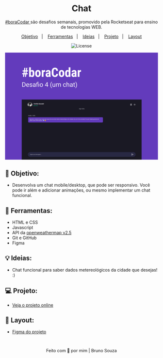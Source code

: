 <h1 align="center">
    Chat
</h1>

<p align="center">
    <a href="https://www.rocketseat.com.br/boracodar?utm_content=descricao-boracodar_desafio01&utm_term=boracodar&utm_medium=organic&utm_source=youtube&utm_campaign=lead">#boraCodar </a> são desafios semanais, promovido pela Rocketseat para ensino de tecnologias WEB.
</p>

<p align="center">
  <a href="#objetivo">Objetivo</a>&nbsp;&nbsp;&nbsp;|&nbsp;&nbsp;&nbsp;
  <a href="#tecnologias">Ferramentas</a>&nbsp;&nbsp;&nbsp;|&nbsp;&nbsp;&nbsp;
  <a href="#ideias">Ideias</a>&nbsp;&nbsp;&nbsp;|&nbsp;&nbsp;&nbsp;
  <a href="#projeto">Projeto</a>&nbsp;&nbsp;&nbsp;|&nbsp;&nbsp;&nbsp;
  <a href="#layout">Layout</a>
</p>

<p align="center">
  <img alt="License" src="https://img.shields.io/static/v1?label=license&message=MIT&color=49AA26&labelColor=000000">
</p>

<p align="center">
  <img alt="Buttons and Cursors Preview" src=".github/chat.png">
</p>

<h2 id="objetivo">🚀 <b>Objetivo:</b></h2>

- Desenvolva um chat mobile/desktop, que pode ser responsivo. Você pode ir além e adicionar animações, ou mesmo implementar um chat funcional.

<h2 id="tecnologias">🔧 <b>Ferramentas:</b></h2>

- HTML e CSS
- Javascript
- API da [openweathermap v2.5](https://openweathermap.org/)
- Git e GitHub
- Figma

<h2 id="ideias">💡  <b>Ideias:</b></h2>

- Chat funcional para saber dados metereológicos da cidade que desejas! :)

<h2 id="projeto">💻 <b>Projeto:</b></h2>

- [Veja o projeto online](https://chatweatherapp.netlify.app/)

<h2 id="layout">🎨 <b>Layout:</b></h2>

- [Figma do projeto](https://www.figma.com/community/file/1200070743637495660)

<br>

<p align="center">
  Feito com 💜 por mim | Bruno Souza
</p>
